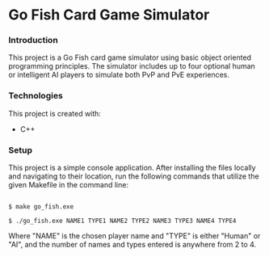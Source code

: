 # Go Fish Card Game Simulator

### Introduction
This project is a Go Fish card game simulator using basic object oriented programming principles. The simulator includes up to four optional human or intelligent AI players to simulate both PvP and PvE experiences. 

### Technologies
This project is created with:
* C++

### Setup
This project is a simple console application. After installing the files locally and navigating to their location, run the following commands that utilize the given Makefile in the command line:

```

$ make go_fish.exe

$ ./go_fish.exe NAME1 TYPE1 NAME2 TYPE2 NAME3 TYPE3 NAME4 TYPE4

```

Where "NAME" is the chosen player name and "TYPE" is either "Human" or "AI", and the number of names and types entered is anywhere from 2 to 4.
